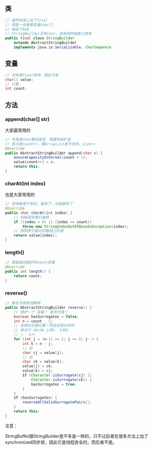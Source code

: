 ## 类

```java
// 虽然该类上加了final
// 但是一会看看变量char[]
// 继承了ASB
// StringBuilder没有char，但是他的抽象父类有
public final class StringBuilder 
    extends AbstractStringBuilder 
    implements java.io.Serializable, CharSequence
```

## 变量

```java
// 没有被final修饰，因此可变
char[] value;
// 计数
int count;
```

## 方法

### append(char[] str)

大家最常用的

```java
// 毕竟是char数组类型，需要判断扩容
// 其次是count++，跟ArrayList差不多的，size++
@Override
public AbstractStringBuilder append(char c) {
    ensureCapacityInternal(count + 1);
    value[count++] = c;
    return this;
}
```

### charAt(int index)

也是大家常用的

```java
// 很多都差不多的，看多了，也就那样了
@Override
public char charAt(int index) {
    // 判断是否索引越界
    if ((index < 0) || (index >= count))
        throw new StringIndexOutOfBoundsException(index);
    // 按照索引取对应数组上的值
    return value[index];
}
```

### length()

```java
// 直接返回维护的count变量
@Override
public int length() {
    return count;
}
```

### reverse()

```java
// 看名字就知道翻转
public AbstractStringBuilder reverse() {
    // 维护一个 变量？ 是否代理？
    boolean hasSurrogates = false;
    int n = count - 1;
    // 双指针交换位置？而且还是从中间
    // 相当于 abcde j在b， k在d
    // j-- k++
    for (int j = (n-1) >> 1; j >= 0; j--) {
        int k = n - j;
        // 前
        char cj = value[j];
        // 后
        char ck = value[k];
        value[j] = ck;
        value[k] = cj;
        if (Character.isSurrogate(cj) ||
            Character.isSurrogate(ck)) {
            hasSurrogates = true;
        }
    }
    if (hasSurrogates) {
        reverseAllValidSurrogatePairs();
    }
    return this;
}
```



注意：

StringBuffer跟StringBuilder差不多是一样的，只不过前者在很多方法上加了synchronized同步锁，因此它是线程安全的，而后者不是。

